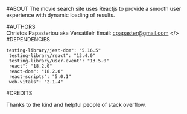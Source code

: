 #ABOUT
The movie search site uses Reactjs to provide a smooth user experience with dynamic loading of results. 

#AUTHORS
<br>
Christos Papasteriou aka Versatilelr
Email: cpapaster@gmail.com
</>
#DEPENDENCIES

    testing-library/jest-dom": "5.16.5"
     testing-library/react": "13.4.0"
     testing-library/user-event": "13.5.0"
     react": "18.2.0"
     react-dom": "18.2.0"
     react-scripts": "5.0.1"
     web-vitals": "2.1.4"
  


#CREDITS

Thanks to the kind and helpful people of stack overflow.
